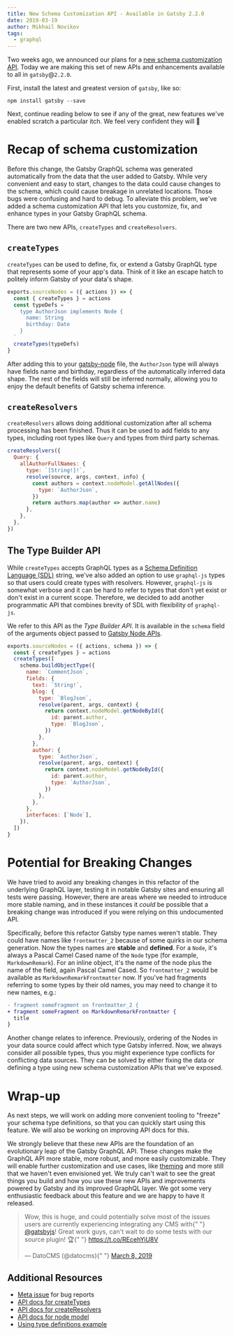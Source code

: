 ```yaml
---
title: New Schema Customization API - Available in Gatsby 2.2.0
date: 2019-03-19
author: Mikhail Novikov
tags:
  - graphql
---
```


Two weeks ago, we announced our plans for a [new schema customization API](/blog/2019-03-04-new-schema-customization). Today we are making this set of new APIs and enhancements available to all in `gatsby`@`2.2.0`.

First, install the latest and greatest version of `gatsby`, like so:

```shell
npm install gatsby --save
```

Next, continue reading below to see if any of the great, new features we've enabled scratch a particular itch. We feel very confident they will 💜

# Recap of schema customization

Before this change, the Gatsby GraphQL schema was generated automatically from the data that the user added to Gatsby. While very convenient and easy to start, changes to the data could cause changes to the schema, which could cause breakage in unrelated locations. Those bugs were confusing and hard to debug. To alleviate this problem, we've added a schema customization API that lets you customize, fix, and enhance types in your Gatsby GraphQL schema.

There are two new APIs, `createTypes` and `createResolvers`.

## `createTypes`

`createTypes` can be used to define, fix, or extend a Gatsby GraphQL type that represents some of your app's data. Think of it like an escape hatch to politely inform Gatsby of your data's shape.

```js:title=gatsby-node.js
exports.sourceNodes = ({ actions }) => {
  const { createTypes } = actions
  const typeDefs = `
    type AuthorJson implements Node {
      name: String
      birthday: Date
    }
  `
  createTypes(typeDefs)
}
```

After adding this to your [gatsby-node](/docs/gatsby-project-structure/#files) file, the `AuthorJson` type will always have fields name and birthday, regardless of the automatically inferred data shape. The rest of the fields will still be inferred normally, allowing you to enjoy the default benefits of Gatsby schema inference.

## `createResolvers`

`createResolvers` allows doing additional customization after all schema processing has been finished. Thus it can be used to add fields to any types, including root types like `Query` and types from third party schemas.

```js:title=gatsby-node.js
createResolvers({
  Query: {
    allAuthorFullNames: {
      type: `[String!]!`,
      resolve(source, args, context, info) {
        const authors = context.nodeModel.getAllNodes({
          type: `AuthorJson`,
        })
        return authors.map(author => author.name)
      },
    },
  },
})
```

## The Type Builder API

While `createTypes` accepts GraphQL types as a [Schema Definition Language (SDL)](https://graphql.org/learn/schema) string, we've also added an option to use `graphql-js` types so that users could create types with resolvers. However, `graphql-js` is somewhat verbose and it can be hard to refer to types that don't yet exist or don't exist in a current scope. Therefore, we decided to add another programmatic API that combines brevity of SDL with flexibility of `graphql-js`.

We refer to this API as the _Type Builder API_. It is available in the `schema` field of the arguments object passed to [Gatsby Node APIs](/docs/node-apis).

```js:title=gatsby-node.js
exports.sourceNodes = ({ actions, schema }) => {
  const { createTypes } = actions
  createTypes([
    schema.buildObjectType({
      name: `CommentJson`,
      fields: {
        text: `String!`,
        blog: {
          type: `BlogJson`,
          resolve(parent, args, context) {
            return context.nodeModel.getNodeById({
              id: parent.author,
              type: `BlogJson`,
            })
          },
        },
        author: {
          type: `AuthorJson`,
          resolve(parent, args, context) {
            return context.nodeModel.getNodeById({
              id: parent.author,
              type: `AuthorJson`,
            })
          },
        },
      },
      interfaces: [`Node`],
    }),
  ])
}
```

# Potential for Breaking Changes

We have tried to avoid any breaking changes in this refactor of the underlying GraphQL layer, testing it in notable Gatsby sites and ensuring all tests were passing. However, there are areas where we needed to introduce more stable naming, and in these instances it _could_ be possible that a breaking change was introduced if you were relying on this undocumented API.

Specifically, before this refactor Gatsby type names weren't stable. They could have names like `frontmatter_2` because of some quirks in our schema generation. Now the types names are **stable** and **defined**. For a `Node`, it's always a Pascal Camel Cased name of the `Node` type (for example, `MarkdownRemark`). For an inline object, it's the name of the node plus the name of the field, again Pascal Camel Cased. So `frontmatter_2` would be available as `MarkdownRemarkFrontmatter` now. If you've had fragments referring to some types by their old names, you may need to change it to new names, e.g.:

```diff
- fragment someFragment on frontmatter_2 {
+ fragment someFragment on MarkdownRemarkFrontmatter {
  title
}
```

Another change relates to inference. Previously, ordering of the Nodes in your data source could affect which type Gatsby inferred. Now, we always consider all possible types, thus you might experience type conflicts for conflicting data sources. They can be solved by either fixing the data or defining a type using new schema customization APIs that we've exposed.

# Wrap-up

As next steps, we will work on adding more convenient tooling to "freeze" your schema type definitions, so that you can quickly start using this feature. We will also be working on improving API docs for this.

We strongly believe that these new APIs are the foundation of an evolutionary leap of the Gatsby GraphQL API. These changes make the GraphQL API more stable, more robust, and more easily customizable. They will enable further customization and use cases, like [theming](/blog/2018-11-11-introducing-gatsby-themes) and more still that we haven't even envisioned yet. We truly can't wait to see the great things you build and how you use these new APIs and improvements powered by Gatsby and its improved GraphQL layer. We got some very enthusiastic feedback about this feature and we are happy to have it released.

<blockquote class="twitter-tweet" data-lang="en">
  <p lang="en" dir="ltr">
    Wow, this is huge, and could potentially solve most of the issues users are
    currently experiencing integrating any CMS with{" "}
    <a href="https://twitter.com/gatsbyjs?ref_src=twsrc%5Etfw">@gatsbyjs</a>!
    Great work guys, can&#39;t wait to do some tests with our source plugin! 🏆{" "}
    <a href="https://t.co/REcehYiU8V">https://t.co/REcehYiU8V</a>
  </p>
  &mdash; DatoCMS (@datocms){" "}
  <a href="https://twitter.com/datocms/status/1103896814351048704?ref_src=twsrc%5Etfw">
    March 8, 2019
  </a>
</blockquote>

## Additional Resources

- [Meta issue](https://github.com/gatsbyjs/gatsby/issues/12272) for bug reports
- [API docs for createTypes](/docs/actions/#createTypes)
- [API docs for createResolvers](/docs/node-apis/#createResolvers)
- [API docs for node model](/docs/node-model)
- [Using type definitions example](https://github.com/gatsbyjs/gatsby/tree/master/examples/using-type-definitions)
